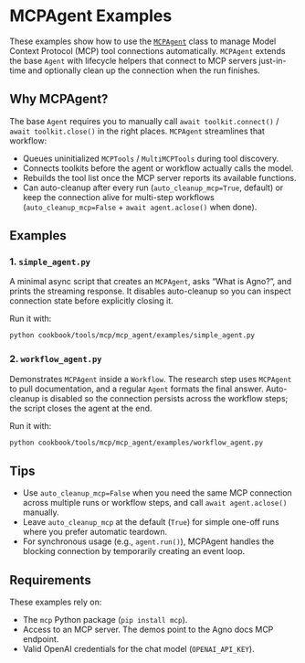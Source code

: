 # MCPAgent Examples

These examples show how to use the [`MCPAgent`](../../../libs/agno/agno/agent/mcp_agent.py) class to manage Model Context Protocol (MCP) tool connections automatically. `MCPAgent` extends the base `Agent` with lifecycle helpers that connect to MCP servers just-in-time and optionally clean up the connection when the run finishes.

## Why MCPAgent?

The base `Agent` requires you to manually call `await toolkit.connect()` / `await toolkit.close()` in the right places. `MCPAgent` streamlines that workflow:

- Queues uninitialized `MCPTools` / `MultiMCPTools` during tool discovery.
- Connects toolkits before the agent or workflow actually calls the model.
- Rebuilds the tool list once the MCP server reports its available functions.
- Can auto-cleanup after every run (`auto_cleanup_mcp=True`, default) or keep the connection alive for multi-step workflows (`auto_cleanup_mcp=False` + `await agent.aclose()` when done).

## Examples

### 1. `simple_agent.py`

A minimal async script that creates an `MCPAgent`, asks “What is Agno?”, and prints the streaming response. It disables auto-cleanup so you can inspect connection state before explicitly closing it.

Run it with:

```bash
python cookbook/tools/mcp/mcp_agent/examples/simple_agent.py
```

### 2. `workflow_agent.py`

Demonstrates `MCPAgent` inside a `Workflow`. The research step uses `MCPAgent` to pull documentation, and a regular `Agent` formats the final answer. Auto-cleanup is disabled so the connection persists across the workflow steps; the script closes the agent at the end.

Run it with:

```bash
python cookbook/tools/mcp/mcp_agent/examples/workflow_agent.py
```

## Tips

- Use `auto_cleanup_mcp=False` when you need the same MCP connection across multiple runs or workflow steps, and call `await agent.aclose()` manually.
- Leave `auto_cleanup_mcp` at the default (`True`) for simple one-off runs where you prefer automatic teardown.
- For synchronous usage (e.g., `agent.run()`), MCPAgent handles the blocking connection by temporarily creating an event loop.

## Requirements

These examples rely on:

- The `mcp` Python package (`pip install mcp`).
- Access to an MCP server. The demos point to the Agno docs MCP endpoint.
- Valid OpenAI credentials for the chat model (`OPENAI_API_KEY`).
